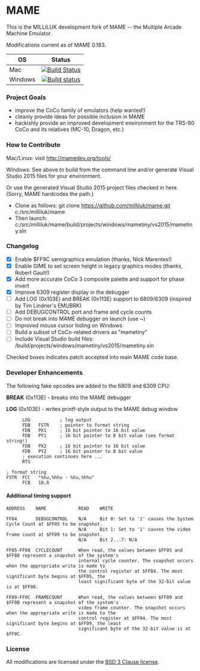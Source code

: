 # MAME

This is the MILLILUK development fork of MAME -- the Multiple Arcade Machine Emulator.

Modifications current as of MAME 0.183.

| OS | Status | 
| --- |:---:| 
| Mac | [![Build Status](https://travis-ci.org/milliluk/mame.svg?branch=master)](https://travis-ci.org/milliluk/mame) |
| Windows | [![Build status](https://ci.appveyor.com/api/projects/status/3mf0eo75hsaoj2ox/branch/master?svg=true)](https://ci.appveyor.com/project/milliluk/mame/branch/master) |

### Project Goals

* improve the CoCo family of emulators (help wanted!)
* cleanly provide ideas for possible inclusion in MAME
* hackishly provide an improved development environment for the TRS-80 CoCo and its relatives (MC-10, Dragon, etc.)

### How to Contribute

Mac/Linux: visit <http://mamedev.org/tools/>

Windows: See above to build from the command line and/or generate Visual Studio 2015 files for your environment. 

Or use the generated Visual Studio 2015 project files checked in here. (Sorry, MAME hardcodes the path.)

- Clone as follows: git clone https://github.com/milliluk/mame.git c:/src/milliluk/mame
- Then launch: c:/src/milliluk/mame/build/projects/windows/mametiny/vs2015/mametiny.sln

### Changelog

- [x] Enable $FF9C semigraphics emulation (thanks, Nick Marentes!)
- [x] Enable GIME to set screen height in legacy graphics modes (thanks, Robert Gault!)
- [x] Add more accurate CoCo 3 composite palette and support for phase invert
- [x] Improve 6309 register display in the debugger
- [ ] Add LOG (0x103E) and BREAK (0x113E) support to 6809/6309 (inspired by Tim Lindner's EMUBRK)
- [ ] Add DEBUGCONTROL port and frame and cycle counts
- [ ] Do not break into MAME debugger on launch (use ~)
- [ ] Improved mouse cursor hiding on Windows
- [ ] Build a subset of CoCo-related drivers as "mametiny"
- [ ] Include Visual Studio build files: /build/projects/windows/mametiny/vs2015/mametiny.sln

Checked boxes indicates patch accepted into main MAME code base.

### Developer Enhancements

The following fake opcodes are added to the 6809 and 6309 CPU:

**BREAK** (0x113E) - breaks into the MAME debugger

**LOG** (0x103E) - writes printf-style output to the MAME debug window

          LOG           ; log output
          FDB   FSTR    ; pointer to format string
          FDB   PX1     ; 16 bit pointer to 16 bit value
          FDB   PY1     ; 16 bit pointer to 8 bit value (see format string!)
          FDB   PX2     ; 16 bit pointer to 16 bit value
          FDB   PY2     ; 16 bit pointer to 8 bit value
          ; execution continues here ...
          RTS
            
    ; format string
    FSTR  FCC   "%hu,%hhu - %hu,%hhu"
          FCB   10,0

#### Additional timing support

    ADDRESS    NAME            READ    WRITE

    FF04       DEBUGCONTROL    N/A     Bit 0: Set to '1' causes the System Cycle Count at $FF05 to be snapshot.
                               N/A     Bit 1: Set to '1' causes the video Frame count at $FF09 to be snapshot.
                               N/A     Bit 2...7: N/A

    FF05-FF08  CYCLECOUNT      When read, the values between $FF05 and $FF08 represent a snapshot of the system's 
                               internal cycle counter. The snapshot occurs when the appropriate write is made to 
                               the control register at $FF04. The most significant byte begins at $FF05, the 
                               least significant byte of the 32-bit value is at $FF08.

    FF09-FF0C  FRAMECOUNT      When read, the values between $FF09 and $FF0B represent a snapshot of the system's
                               video frame counter. The snapshot occurs when the appropriate write is made to the
                               control register at $FF04. The most significant byte begins at $FF09, the least
                               significant byte of the 32-bit value is at $FF0C.

### License

All modifications are licensed under the [BSD 3 Clause license](http://opensource.org/licenses/BSD-3-Clause).

